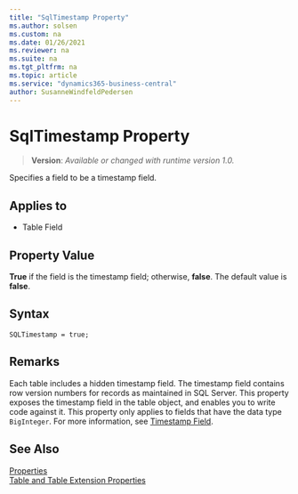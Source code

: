 ```yaml
---
title: "SqlTimestamp Property"
ms.author: solsen
ms.custom: na
ms.date: 01/26/2021
ms.reviewer: na
ms.suite: na
ms.tgt_pltfrm: na
ms.topic: article
ms.service: "dynamics365-business-central"
author: SusanneWindfeldPedersen
---
```

[//]: # (START>DO_NOT_EDIT)
[//]: # (IMPORTANT:Do not edit any of the content between here and the END>DO_NOT_EDIT.)
[//]: # (Any modifications should be made in the .xml files in the ModernDev repo.)
# SqlTimestamp Property
> **Version**: _Available or changed with runtime version 1.0._

Specifies a field to be a timestamp field.

## Applies to
-   Table Field

[//]: # (IMPORTANT: END>DO_NOT_EDIT)


## Property Value  

**True** if the field is the timestamp field; otherwise, **false**. The default value is **false**.  

## Syntax

```AL
SQLTimestamp = true;
```

## Remarks

Each table includes a hidden timestamp field. The timestamp field contains row version numbers for records as maintained in SQL Server. This property exposes the timestamp field in the table object, and enables you to write code against it. This property only applies to fields that have the data type `BigInteger`. For more information, see [Timestamp Field](../devenv-table-system-fields.md#timestamp).

## See Also  

[Properties](devenv-properties.md)   
[Table and Table Extension Properties](devenv-table-properties.md)  
